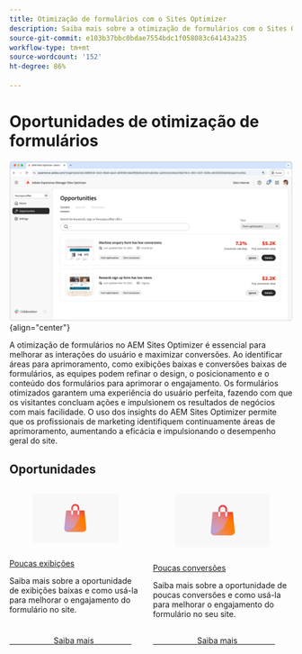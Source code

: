 ```yaml
---
title: Otimização de formulários com o Sites Optimizer
description: Saiba mais sobre a otimização de formulários com o Sites Optimizer.
source-git-commit: e103b37bbc0bdae7554bdc1f058083c64143a235
workflow-type: tm+mt
source-wordcount: '152'
ht-degree: 86%

---
```



# Oportunidades de otimização de formulários

![Oportunidades de otimização de formulário](./assets/form-optimization/hero.png){align="center"}

A otimização de formulários no AEM Sites Optimizer é essencial para melhorar as interações do usuário e maximizar conversões. Ao identificar áreas para aprimoramento, como exibições baixas e conversões baixas de formulários, as equipes podem refinar o design, o posicionamento e o conteúdo dos formulários para aprimorar o engajamento. Os formulários otimizados garantem uma experiência do usuário perfeita, fazendo com que os visitantes concluam ações e impulsionem os resultados de negócios com mais facilidade. O uso dos insights do AEM Sites Optimizer permite que os profissionais de marketing identifiquem continuamente áreas de aprimoramento, aumentando a eficácia e impulsionando o desempenho geral do site.

## Oportunidades

<!-- CARDS
 
* ../documentation/opportunities/low-views.md
  {title=Low views}
  {image=../assets/common/card-bag.png}
* ../documentation/opportunities/low-conversions.md
  {title=Low conversions}
  {image=../assets/common/card-bag.png}

--->
<!-- START CARDS HTML - DO NOT MODIFY BY HAND -->
<div class="columns">
    <div class="column is-half-tablet is-half-desktop is-one-third-widescreen" aria-label="Low views">
        <div class="card" style="height: 100%; display: flex; flex-direction: column; height: 100%;">
            <div class="card-image">
                <figure class="image x-is-16by9">
                    <a href="../documentation/opportunities/low-views.md" title="Exibições baixas" target="_blank" rel="referrer">
                        <img class="is-bordered-r-small" src="../assets/common/card-bag.png" alt="Exibições baixas"
                             style="width: 100%; aspect-ratio: 16 / 9; object-fit: cover; overflow: hidden; display: block; margin: auto;">
                    </a>
                </figure>
            </div>
            <div class="card-content is-padded-small" style="display: flex; flex-direction: column; flex-grow: 1; justify-content: space-between;">
                <div class="top-card-content">
                    <p class="headline is-size-6 has-text-weight-bold">
                        <a href="../documentation/opportunities/low-views.md" target="_blank" rel="referrer" title="Exibições baixas">Poucas exibições</a>
                    </p>
                    <p class="is-size-6">Saiba mais sobre a oportunidade de exibições baixas e como usá-la para melhorar o engajamento do formulário no site.</p>
                </div>
                <a href="../documentation/opportunities/low-views.md" target="_blank" rel="referrer" class="spectrum-Button spectrum-Button--outline spectrum-Button--primary spectrum-Button--sizeM" style="align-self: flex-start; margin-top: 1rem;">
                    <span class="spectrum-Button-label has-no-wrap has-text-weight-bold">Saiba mais</span>
                </a>
            </div>
        </div>
    </div>
    <div class="column is-half-tablet is-half-desktop is-one-third-widescreen" aria-label="Low conversions">
        <div class="card" style="height: 100%; display: flex; flex-direction: column; height: 100%;">
            <div class="card-image">
                <figure class="image x-is-16by9">
                    <a href="../documentation/opportunities/low-conversions.md" title="Baixas conversões" target="_blank" rel="referrer">
                        <img class="is-bordered-r-small" src="../assets/common/card-bag.png" alt="Baixas conversões"
                             style="width: 100%; aspect-ratio: 16 / 9; object-fit: cover; overflow: hidden; display: block; margin: auto;">
                    </a>
                </figure>
            </div>
            <div class="card-content is-padded-small" style="display: flex; flex-direction: column; flex-grow: 1; justify-content: space-between;">
                <div class="top-card-content">
                    <p class="headline is-size-6 has-text-weight-bold">
                        <a href="../documentation/opportunities/low-conversions.md" target="_blank" rel="referrer" title="Baixas conversões">Poucas conversões</a>
                    </p>
                    <p class="is-size-6">Saiba mais sobre a oportunidade de poucas conversões e como usá-la para melhorar o engajamento do formulário no seu site.</p>
                </div>
                <a href="../documentation/opportunities/low-conversions.md" target="_blank" rel="referrer" class="spectrum-Button spectrum-Button--outline spectrum-Button--primary spectrum-Button--sizeM" style="align-self: flex-start; margin-top: 1rem;">
                    <span class="spectrum-Button-label has-no-wrap has-text-weight-bold">Saiba mais</span>
                </a>
            </div>
        </div>
    </div>
</div>
<!-- END CARDS HTML - DO NOT MODIFY BY HAND -->

